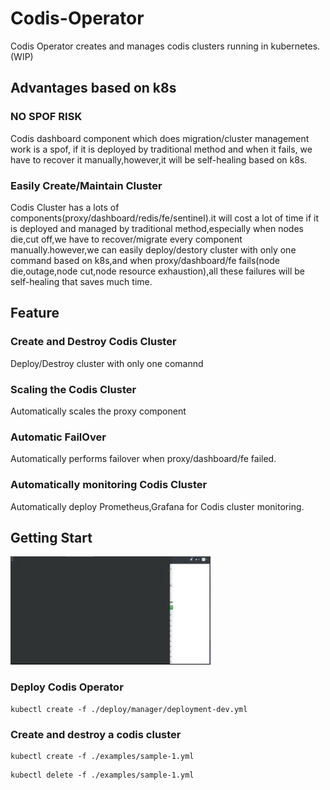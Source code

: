 # Codis-Operator

Codis Operator creates and manages codis clusters running in kubernetes.(WIP)

## Advantages based on k8s

### NO SPOF RISK

Codis dashboard component which does migration/cluster management work is a spof, if it is deployed by traditional method and when it fails, we have to recover it manually,however,it will be self-healing based on k8s.

### Easily Create/Maintain Cluster

Codis Cluster has a lots of components(proxy/dashboard/redis/fe/sentinel).it will cost a lot of time if it is deployed and managed by traditional method,especially when nodes die,cut off,we have to recover/migrate every component manually.however,we can easily deploy/destory cluster with only one command based on k8s,and when proxy/dashboard/fe fails(node die,outage,node cut,node resource exhaustion),all these failures will be self-healing that saves much time.

## Feature

### Create and Destroy Codis Cluster

Deploy/Destroy cluster with only one comannd
	
### Scaling the Codis Cluster 

Automatically scales the proxy component

### Automatic FailOver

Automatically performs failover when proxy/dashboard/fe failed.

### Automatically monitoring Codis Cluster

Automatically deploy Prometheus,Grafana for Codis cluster monitoring.

## Getting Start

![Codis Operator demo](./doc/images/codis-operator.gif)

### Deploy Codis Operator
	
```
kubectl create -f ./deploy/manager/deployment-dev.yml
```

### Create and destroy a codis cluster

```
kubectl create -f ./examples/sample-1.yml
```

```
kubectl delete -f ./examples/sample-1.yml
```




